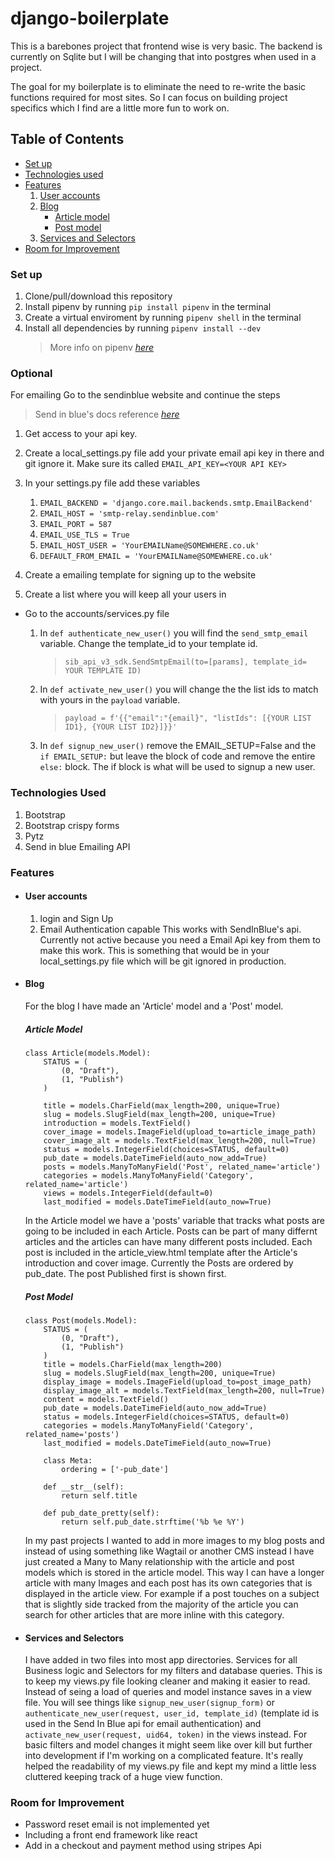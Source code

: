 # django-boilerplate

This is a barebones project that frontend wise is very basic. The backend is currently on Sqlite but I will be changing that into postgres when used in a project.

The goal for my boilerplate is to eliminate the need to re-write the basic functions required for most sites. So I can focus on building project specifics which I find are a little more fun to work on.


## Table of Contents
* [Set up](#set-up)
* [Technologies used](#technologies-used)
* [Features](#features)
    1. [User accounts](#user-accounts)
    2. [Blog](#blog)
        * [Article model](#article-model)
        * [Post model](#post-model)
    3. [Services and Selectors](#services-and-selectors)
* [Room for Improvement](#room-for-improvement)


### Set up
  1. Clone/pull/download this repository
  2. Install pipenv by running `pip install pipenv` in the terminal
  3. Create a virtual enviroment by running `pipenv shell` in the terminal
  4. Install all dependencies by running `pipenv install --dev`
     > More info on pipenv [_here_](https://realpython.com/pipenv-guide/)
  
### Optional
For emailing Go to the sendinblue website and continue the steps
> Send in blue's docs reference [_here_](https://developers.sendinblue.com/docs)
  
1. Get access to your api key.
2. Create a local_settings.py file add your private email api key in there and git ignore it. Make sure its called `EMAIL_API_KEY=<YOUR API KEY>`
3. In your settings.py file add these variables 
   1. `EMAIL_BACKEND = 'django.core.mail.backends.smtp.EmailBackend'`
   2. `EMAIL_HOST = 'smtp-relay.sendinblue.com'`
   3. `EMAIL_PORT = 587`
   4. `EMAIL_USE_TLS = True`
   5. `EMAIL_HOST_USER = 'YourEMAILName@SOMEWHERE.co.uk'`
   6. `DEFAULT_FROM_EMAIL = 'YourEMAILName@SOMEWHERE.co.uk'`
   
4. Create a emailing template for signing up to the website
5. Create a list where you will keep all your users in

*  Go to the accounts/services.py file       
    1. In `def authenticate_new_user()` you will find the `send_smtp_email` variable. Change the template_id to your template id. 
        > `sib_api_v3_sdk.SendSmtpEmail(to=[params], template_id= YOUR TEMPLATE ID)`
        
    2. In `def activate_new_user()` you will change the the list ids to match with yours in the `payload` variable.
        > `payload = f'{{"email":"{email}", "listIds": [{YOUR LIST ID1}, {YOUR LIST ID2}]}}'`
    
    3. In `def signup_new_user()` remove the EMAIL_SETUP=False and the `if EMAIL_SETUP:` but leave the block of code and remove the entire `else:` block. The if block is what will be used to signup a new user.  




### Technologies Used
1. Bootstrap
2. Bootstrap crispy forms 
3. Pytz
4. Send in blue Emailing API


### Features
* #### User accounts
  1. login and Sign Up
  2. Email Authentication capable
     This works with SendInBlue's api. Currently not active because you need a Email Api key from them to make this work. 
     This is something that would be in your local_settings.py file which will be git ignored in production. 

* #### Blog

    For the blog I have made an 'Article' model and a 'Post' model. 

    ##### Article Model
    ```
    class Article(models.Model):
        STATUS = (
            (0, "Draft"), 
            (1, "Publish")
        )

        title = models.CharField(max_length=200, unique=True)
        slug = models.SlugField(max_length=200, unique=True)
        introduction = models.TextField()
        cover_image = models.ImageField(upload_to=article_image_path)
        cover_image_alt = models.TextField(max_length=200, null=True)
        status = models.IntegerField(choices=STATUS, default=0)
        pub_date = models.DateTimeField(auto_now_add=True)
        posts = models.ManyToManyField('Post', related_name='article')
        categories = models.ManyToManyField('Category', related_name='article')
        views = models.IntegerField(default=0)
        last_modified = models.DateTimeField(auto_now=True)
    ```
    In the Article model we have a 'posts' variable that tracks what posts are going to be included in each Article. Posts can be part of many differnt articles and the articles can have many different posts included. Each post is included in the article_view.html template after the Article's introduction and cover image. Currently the Posts are ordered by pub_date. The post Published first is shown first. 


    ##### Post Model
    ```
    class Post(models.Model):
        STATUS = (
            (0, "Draft"), 
            (1, "Publish")
        )
        title = models.CharField(max_length=200)
        slug = models.SlugField(max_length=200, unique=True)
        display_image = models.ImageField(upload_to=post_image_path)
        display_image_alt = models.TextField(max_length=200, null=True)
        content = models.TextField()
        pub_date = models.DateTimeField(auto_now_add=True)
        status = models.IntegerField(choices=STATUS, default=0)
        categories = models.ManyToManyField('Category', related_name='posts')
        last_modified = models.DateTimeField(auto_now=True)

        class Meta:
            ordering = ['-pub_date']
        
        def __str__(self):
            return self.title
        
        def pub_date_pretty(self):
            return self.pub_date.strftime('%b %e %Y')
    ```

    In my past projects I wanted to add in more images to my blog posts and instead of using something like Wagtail or another CMS instead I have just created a Many to Many relationship with the article and post models which is stored in the article model. This way I can have a longer article with many Images and each post has its own categories that is displayed in the article view. For example if a post touches on a subject that is slightly side tracked from the majority of the article you can search for other articles that are more inline with this category.

* #### Services and Selectors
    I have added in two files into most app directories. Services for all Business logic and Selectors for my filters and database queries. This is to keep my views.py file looking cleaner and making it easier to read. Instead of seing a load of queries and model instance saves in a view file. You will see things like `signup_new_user(signup_form)` or `authenticate_new_user(request, user_id, template_id)` (template id is used in the Send In Blue api for email authentication) and `activate_new_user(request, uid64, token)` in the views instead. For basic filters and model changes it might seem like over kill but further into development if I'm working on a complicated feature. It's really helped the readability of my views.py file and kept my mind a little less cluttered keeping track of a huge view function. 


### Room for Improvement
* Password reset email is not implemented yet
* Including a front end framework like react
* Add in a checkout and payment method using stripes Api